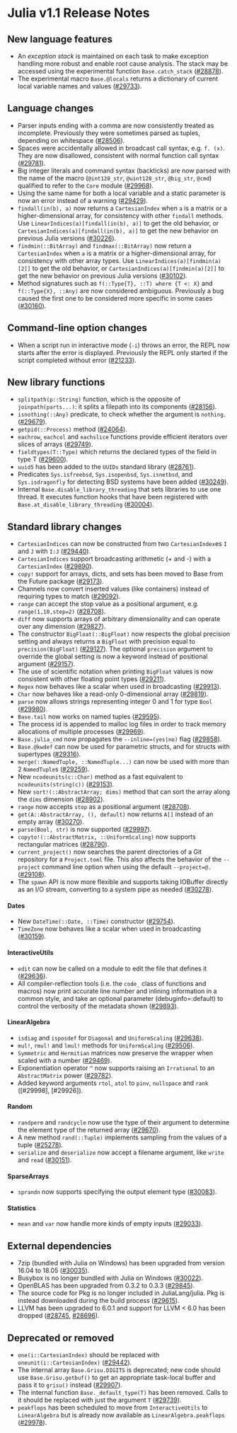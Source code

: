 Julia v1.1 Release Notes
========================

New language features
---------------------

  * An *exception stack* is maintained on each task to make exception handling
    more robust and enable root cause analysis. The stack may be accessed using
    the experimental function `Base.catch_stack` ([#28878]).
  * The experimental macro `Base.@locals` returns a dictionary of current local variable names
    and values ([#29733]).

Language changes
----------------

  * Parser inputs ending with a comma are now consistently treated as incomplete.
    Previously they were sometimes parsed as tuples, depending on whitespace ([#28506]).
  * Spaces were accidentally allowed in broadcast call syntax, e.g. `f. (x)`. They are now
    disallowed, consistent with normal function call syntax ([#29781]).
  * Big integer literals and command syntax (backticks) are now parsed with the name of
    the macro (`@int128_str`, `@uint128_str`, `@big_str`, `@cmd`) qualified to refer
    to the `Core` module ([#29968]).
  * Using the same name for both a local variable and a static parameter is now an error instead
    of a warning ([#29429]).
  * `findall(in(b), a)` now returns a `CartesianIndex` when `a` is a matrix or a higher-dimensional array,
    for consistency with other `findall` methods. Use `LinearIndices(a)[findall(in(b), a)]` to get
    the old behavior, or `CartesianIndices(a)[findall(in(b), a)]` to get the new behavior
    on previous Julia versions ([#30226]).
  * `findmin(::BitArray)` and `findmax(::BitArray)` now return a `CartesianIndex` when `a` is a matrix
    or a higher-dimensional array, for consistency with other array types.
    Use `LinearIndices(a)[findmin(a)[2]]` to get the old behavior, or `CartesianIndices(a)[findmin(a)[2]]`
    to get the new behavior on previous Julia versions ([#30102]).
  * Method signatures such as
    `f(::Type{T}, ::T) where {T <: X}` and
    `f(::Type{X}, ::Any)`
    are now considered ambiguous. Previously a bug caused the first one to be considered more specific in
    some cases ([#30160]).

Command-line option changes
---------------------------

  * When a script run in interactive mode (`-i`) throws an error, the REPL now starts after
    the error is displayed. Previously the REPL only started if the script completed without
    error ([#21233]).

New library functions
---------------------

  * `splitpath(p::String)` function, which is the opposite of `joinpath(parts...)`: it splits a filepath
    into its components ([#28156]).
  * `isnothing(::Any)` predicate, to check whether the argument is `nothing`. ([#29679]).
  * `getpid(::Process)` method ([#24064]).
  * `eachrow`, `eachcol` and `eachslice` functions provide efficient iterators over slices of arrays ([#29749]).
  * `fieldtypes(T::Type)` which returns the declared types of the field in type T ([#29600]).
  * `uuid5` has been added to the `UUIDs` standard library ([#28761]).
  * Predicates `Sys.isfreebsd`, `Sys.isopenbsd`, `Sys.isnetbsd`, and `Sys.isdragonfly` for
    detecting BSD systems have been added ([#30249]).
  * Internal `Base.disable_library_threading` that sets libraries to use one thread.
    It executes function hooks that have been registered with
    `Base.at_disable_library_threading` ([#30004]).

Standard library changes
------------------------

  * `CartesianIndices` can now be constructed from two `CartesianIndex`es `I` and `J` with `I:J` ([#29440]).
  * `CartesianIndices` support broadcasting arithmetic (+ and -) with a `CartesianIndex` ([#29890]).
  * `copy!` support for arrays, dicts, and sets has been moved to Base from the Future package ([#29173]).
  * Channels now convert inserted values (like containers) instead of requiring types to match ([#29092]).
  * `range` can accept the stop value as a positional argument, e.g. `range(1,10,step=2)` ([#28708]).
  * `diff` now supports arrays of arbitrary dimensionality and can operate over any dimension ([#29827]).
  * The constructor `BigFloat(::BigFloat)` now respects the global precision setting and always
    returns a `BigFloat` with precision equal to `precision(BigFloat)` ([#29127]). The optional
    `precision` argument to override the global setting is now a keyword instead of positional
    argument ([#29157]).
  * The use of scientific notation when printing `BigFloat` values is now consistent with other floating point
    types ([#29211]).
  * `Regex` now behaves like a scalar when used in broadcasting ([#29913]).
  * `Char` now behaves like a read-only 0-dimensional array ([#29819]).
  * `parse` now allows strings representing integer 0 and 1 for type `Bool` ([#29980]).
  * `Base.tail` now works on named tuples ([#29595]).
  * The process id is appended to malloc log files in order to track memory allocations of
    multiple processes ([#29969]).
  * `Base.julia_cmd` now propagates the `--inline=(yes|no)` flag ([#29858]).
  * `Base.@kwdef` can now be used for parametric structs, and for structs with supertypes ([#29316]).
  * `merge(::NamedTuple, ::NamedTuple...)` can now be used with more than 2 `NamedTuple`s ([#29259]).
  * New `ncodeunits(c::Char)` method as a fast equivalent to `ncodeunits(string(c))` ([#29153]).
  * New `sort!(::AbstractArray; dims)` method that can sort the array along the `dims` dimension ([#28902]).
  * `range` now accepts `stop` as a positional argument ([#28708]).
  * `get(A::AbstractArray, (), default)` now returns `A[]` instead of an empty array ([#30270]).
  * `parse(Bool, str)` is now supported ([#29997]).
  * `copyto!(::AbstractMatrix, ::UniformScaling)` now supports rectangular matrices ([#28790]).
  * `current_project()` now searches the parent directories of a Git repository for a `Project.toml` file.
    This also affects the behavior of the `--project` command line option when using the default
    `--project=@.` ([#29108]).
  * The `spawn` API is now more flexible and supports taking IOBuffer directly as an I/O stream,
    converting to a system pipe as needed ([#30278]).

#### Dates
  * New `DateTime(::Date, ::Time)` constructor ([#29754]).
  * `TimeZone` now behaves like a scalar when used in broadcasting ([#30159]).

#### InteractiveUtils
  * `edit` can now be called on a module to edit the file that defines it ([#29636]).
  * All compiler-reflection tools (i.e. the `code_` class of functions and macros) now print accurate
    line number and inlining information in a common style, and take an optional parameter (debuginfo=:default)
    to control the verbosity of the metadata shown ([#29893]).

#### LinearAlgebra
  * `isdiag` and `isposdef` for `Diagonal` and `UniformScaling` ([#29638]).
  * `mul!`, `rmul!` and `lmul!` methods for `UniformScaling` ([#29506]).
  * `Symmetric` and `Hermitian` matrices now preserve the wrapper when scaled with a number ([#29469]).
  * Exponentiation operator `^` now supports raising an `Irrational` to an `AbstractMatrix` power ([#29782]).
  * Added keyword arguments `rtol`, `atol` to `pinv`, `nullspace` and `rank` ([#29998], [#29926]).

#### Random
  * `randperm` and `randcycle` now use the type of their argument to determine the element type of
    the returned array ([#29670]).
  * A new method `rand(::Tuple)` implements sampling from the values of a tuple ([#25278]).
  * `serialize` and `deserialize` now accept a filename argument, like `write` and `read` ([#30151]).

#### SparseArrays
  * `sprandn` now supports specifying the output element type ([#30083]).

#### Statistics
  * `mean` and `var` now handle more kinds of empty inputs ([#29033]).

External dependencies
---------------------

  * 7zip (bundled with Julia on Windows) has been upgraded from version 16.04 to 18.05 ([#30035]).
  * Busybox is no longer bundled with Julia on Windows ([#30022]).
  * OpenBLAS has been upgraded from 0.3.2 to 0.3.3 ([#29845]).
  * The source code for Pkg is no longer included in JuliaLang/julia. Pkg is instead
    downloaded during the build process ([#29615]).
  * LLVM has been upgraded to 6.0.1 and support for LLVM < 6.0 has been dropped ([#28745], [#28696]).

Deprecated or removed
---------------------

  * `one(i::CartesianIndex)` should be replaced with `oneunit(i::CartesianIndex)` ([#29442]).
  * The internal array `Base.Grisu.DIGITS` is deprecated; new code should use `Base.Grisu.getbuf()`
    to get an appropriate task-local buffer and pass it to `grisu()` instead ([#29907]).
  * The internal function `Base._default_type(T)` has been removed. Calls to it should be
    replaced with just the argument `T` ([#29739]).
  * `peakflops` has been scheduled to move from `InteractiveUtils` to `LinearAlgebra`
    but is already now available as `LinearAlgebra.peakflops` ([#29978]).

<!--- generated by NEWS-update.jl: -->
[#21233]: https://github.com/JuliaLang/julia/issues/21233
[#24064]: https://github.com/JuliaLang/julia/issues/24064
[#25278]: https://github.com/JuliaLang/julia/issues/25278
[#28156]: https://github.com/JuliaLang/julia/issues/28156
[#28506]: https://github.com/JuliaLang/julia/issues/28506
[#28696]: https://github.com/JuliaLang/julia/issues/28696
[#28708]: https://github.com/JuliaLang/julia/issues/28708
[#28745]: https://github.com/JuliaLang/julia/issues/28745
[#28761]: https://github.com/JuliaLang/julia/issues/28761
[#28790]: https://github.com/JuliaLang/julia/issues/28790
[#28878]: https://github.com/JuliaLang/julia/issues/28878
[#28902]: https://github.com/JuliaLang/julia/issues/28902
[#29033]: https://github.com/JuliaLang/julia/issues/29033
[#29092]: https://github.com/JuliaLang/julia/issues/29092
[#29108]: https://github.com/JuliaLang/julia/issues/29108
[#29127]: https://github.com/JuliaLang/julia/issues/29127
[#29153]: https://github.com/JuliaLang/julia/issues/29153
[#29157]: https://github.com/JuliaLang/julia/issues/29157
[#29173]: https://github.com/JuliaLang/julia/issues/29173
[#29211]: https://github.com/JuliaLang/julia/issues/29211
[#29259]: https://github.com/JuliaLang/julia/issues/29259
[#29316]: https://github.com/JuliaLang/julia/issues/29316
[#29429]: https://github.com/JuliaLang/julia/issues/29429
[#29440]: https://github.com/JuliaLang/julia/issues/29440
[#29442]: https://github.com/JuliaLang/julia/issues/29442
[#29469]: https://github.com/JuliaLang/julia/issues/29469
[#29506]: https://github.com/JuliaLang/julia/issues/29506
[#29595]: https://github.com/JuliaLang/julia/issues/29595
[#29600]: https://github.com/JuliaLang/julia/issues/29600
[#29615]: https://github.com/JuliaLang/julia/issues/29615
[#29636]: https://github.com/JuliaLang/julia/issues/29636
[#29638]: https://github.com/JuliaLang/julia/issues/29638
[#29670]: https://github.com/JuliaLang/julia/issues/29670
[#29679]: https://github.com/JuliaLang/julia/issues/29679
[#29733]: https://github.com/JuliaLang/julia/issues/29733
[#29739]: https://github.com/JuliaLang/julia/issues/29739
[#29749]: https://github.com/JuliaLang/julia/issues/29749
[#29754]: https://github.com/JuliaLang/julia/issues/29754
[#29781]: https://github.com/JuliaLang/julia/issues/29781
[#29782]: https://github.com/JuliaLang/julia/issues/29782
[#29819]: https://github.com/JuliaLang/julia/issues/29819
[#29827]: https://github.com/JuliaLang/julia/issues/29827
[#29845]: https://github.com/JuliaLang/julia/issues/29845
[#29858]: https://github.com/JuliaLang/julia/issues/29858
[#29890]: https://github.com/JuliaLang/julia/issues/29890
[#29893]: https://github.com/JuliaLang/julia/issues/29893
[#29907]: https://github.com/JuliaLang/julia/issues/29907
[#29913]: https://github.com/JuliaLang/julia/issues/29913
[#29968]: https://github.com/JuliaLang/julia/issues/29968
[#29969]: https://github.com/JuliaLang/julia/issues/29969
[#29978]: https://github.com/JuliaLang/julia/issues/29978
[#29980]: https://github.com/JuliaLang/julia/issues/29980
[#29997]: https://github.com/JuliaLang/julia/issues/29997
[#30004]: https://github.com/JuliaLang/julia/issues/30004
[#30022]: https://github.com/JuliaLang/julia/issues/30022
[#30035]: https://github.com/JuliaLang/julia/issues/30035
[#30083]: https://github.com/JuliaLang/julia/issues/30083
[#30102]: https://github.com/JuliaLang/julia/issues/30102
[#30151]: https://github.com/JuliaLang/julia/issues/30151
[#30159]: https://github.com/JuliaLang/julia/issues/30159
[#30160]: https://github.com/JuliaLang/julia/issues/30160
[#30226]: https://github.com/JuliaLang/julia/issues/30226
[#30249]: https://github.com/JuliaLang/julia/issues/30249
[#30270]: https://github.com/JuliaLang/julia/issues/30270
[#30278]: https://github.com/JuliaLang/julia/issues/30278
